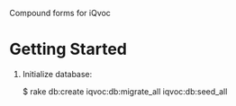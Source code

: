 Compound forms for iQvoc

Getting Started
===============

1. Initialize database:

    $ rake db:create iqvoc:db:migrate_all iqvoc:db:seed_all

